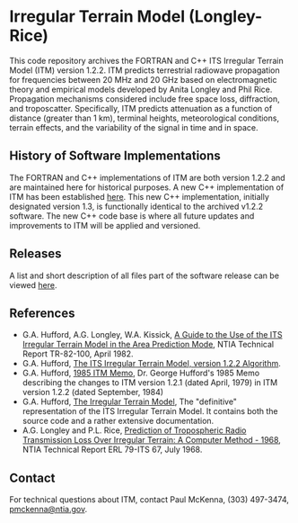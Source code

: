 # Irregular Terrain Model (Longley-Rice)

This code repository archives the FORTRAN and C++ ITS Irregular Terrain Model (ITM) version 1.2.2. ITM predicts terrestrial radiowave propagation for frequencies between 20 MHz and 20 GHz based on electromagnetic theory and empirical models developed by Anita Longley and Phil Rice. Propagation mechanisms considered include free space loss, diffraction, and troposcatter. Specifically, ITM predicts attenuation as a function of distance (greater than 1 km), terminal heights, meteorological conditions, terrain effects, and the variability of the signal in time and in space.

## History of Software Implementations

The FORTRAN and C++ implementations of ITM are both version 1.2.2 and are maintained here for historical purposes.  A new C++ implementation of ITM has been established [here](https://github.com/NTIA/itm).  This new C++ implementation, initially designated version 1.3, is functionally identical to the archived v1.2.2 software.  The new C++ code base is where all future updates and improvements to ITM will be applied and versioned.

## Releases

A list and short description of all files part of the software release can be viewed [here](https://github.com/NTIA/itm-longley-rice/releases).

## References

* G.A. Hufford, A.G. Longley, W.A. Kissick, [A Guide to the Use of the ITS Irregular Terrain Model in the Area Prediction Mode](https://www.its.bldrdoc.gov/publications/details.aspx?pub=2091), NTIA Technical Report TR-82-100, April 1982.
* G.A. Hufford, [The ITS Irregular Terrain Model, version 1.2.2 Algorithm](https://www.its.bldrdoc.gov/media/50676/itm_alg.pdf).
* G.A. Hufford, [1985 ITM Memo](https://www.its.bldrdoc.gov/media/50675/Hufford_1985_Memo.pdf), Dr. George Hufford's 1985 Memo describing the changes to ITM version 1.2.1 (dated April, 1979) in ITM version 1.2.2 (dated September, 1984)
* G.A. Hufford, [The Irregular Terrain Model](https://www.its.bldrdoc.gov/media/50674/itm.pdf), The "definitive" representation of the ITS Irregular Terrain Model. It contains both the source code and a rather extensive documentation.
* A.G. Longley and P.L. Rice, [Prediction of Tropospheric Radio Transmission Loss Over Irregular Terrain: A Computer Method - 1968](https://www.its.bldrdoc.gov/publications/details.aspx?pub=2784), NTIA Technical Report ERL 79-ITS 67, July 1968.

## Contact

For technical questions about ITM, contact Paul McKenna, (303) 497-3474, pmckenna@ntia.gov.